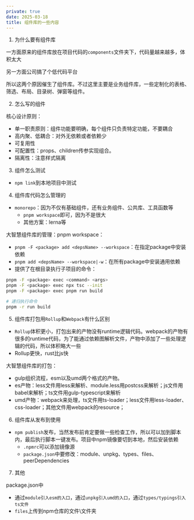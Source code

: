 ```yaml
---
private: true
date: 2025-03-18
title: 组件库的一些内容
---
```


1. 为什么要有组件库

一方面原来的组件库放在项目代码的`components`文件夹下，代码量越来越多，体积太大

另一方面公司搞了个低代码平台

所以这两个原因催生了组件库。不过这里主要是业务组件库，一些定制化的表格、筛选、布局、目录树、弹窗等组件。

2. 怎么写的组件

核心设计原则：
- 单一职责原则：组件功能要明确，每个组件只负责特定功能，不要耦合
- 高内聚、低耦合：对外无依赖或者依赖少
- 可复用性
- 可配置性：props、children传参实现组合。
- 隔离性：注意样式隔离

3. 组件怎么测试

- `npm link`到本地项目中测试

4. 组件库代码怎么管理的

- `monorepo`：因为不仅有基础组件，还有业务组件、公共库、工具函数等
  - `pnpm workspace`即可，因为不是很大
  - 其他方案：lerna等

大智慧组件库的管理：pnpm workspace：
- `pnpm -F <package> add <depsName> --workspace`：在指定package中安装依赖
- `pnpm add <depsName> --workspace|-w`：在所有package中安装通用依赖
- 提供了在根目录执行子项目的命令：
```bash
pnpm -F <package> exec <command> <args>
pnpm -F <package> exec npx tsc --init
pnpm -F <package> exec pnpm run build

# 递归执行命令
pnpm -r run build
```

5. 组件库打包用`Rollup`和`Webpack`有什么区别

- `Rollup`体积更小，打包出来的产物没有runtime逻辑代码。webpack的产物有很多的runtime代码，为了能通过依赖图解析文件，产物中添加了一些处理逻辑的代码，所以体积略大一些
- Rollup更快，rust比js快

大智慧组件库的打包：
- gulp组织流程，esm以及umd两个格式的产物。
- es产物：less文件用less来解析、module.less用postcss来解析；js文件用babel来解析；ts文件用gulp-typescript来解析
- umd产物：webpack来处理，ts文件用ts-loader；less文件用less-loader、css-loader；其他文件用webpack的resource；

6. 组件库从发布到使用

- `npm publish`发布，当然发布前肯定要做一些检查工作，所以可以加到脚本内，最后执行脚本一键发布。项目中npm镜像要切到本地，然后安装依赖
  - `.npmrc`可以添加镜像源
  - `package.json`中要修改：module、unpkg、types、files、peerDependencies
  
7. 其他

package.json中
- 通过`module引入esm的入口`，通过`unpkg引入umd的入口`，通过`types/typings引入ts文件`
- `files`上传到npm仓库的文件\文件夹
